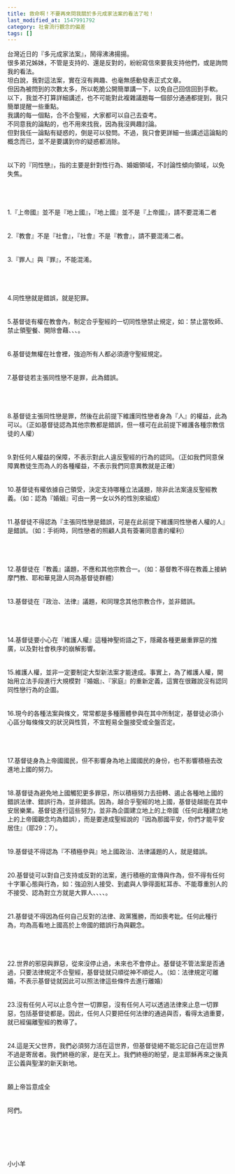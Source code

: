 ```yaml
---
title: 救命啊！不要再來問我關於多元成家法案的看法了啦！
last_modified_at: 1547991792
category: 社會流行觀念的偏差
tags: []
---
```


<p>台灣近日的『多元成家法案』，鬧得沸沸揚揚。<br/>很多弟兄姊妹，不管是支持的、還是反對的，紛紛寫信來要我支持他們，或是詢問我的看法。<br/>坦白說，我對這法案，實在沒有興趣、也毫無感動發表正式文章。<br/>但因為被問到的次數太多，所以乾脆公開簡單講一下，以免自己回信回到手軟。<br/><!--more-->以下，我並不打算詳細講述，也不可能對此複雜議題每一個部分通通都提到，我只簡單提醒一些重點。<br/>我講的每一個點，合不合聖經，大家都可以自己去查考。<br/>不同意我的論點的，也不用來找我，因為我沒興趣討論。<br/>但對我任一論點有疑惑的，倒是可以發問。不過，我只會更詳細一些講述這論點的概念而已，並不是要講到你的疑惑都消除。<br/><br/><br/>以下的『同性戀』，指的主要是針對性行為、婚姻領域，不討論性傾向領域，以免失焦。<br/><br/><br/><br/><br/>1.『上帝國』並不是『地上國』，『地上國』並不是『上帝國』，請不要混淆二者<br/><br/><br/>2.『教會』不是『社會』，『社會』不是『教會』，請不要混淆二者。<br/><br/><br/>3.『罪人』與『罪』，不能混淆。<br/><br/><br/><br/><br/>4.同性戀就是錯誤，就是犯罪。<br/><br/><br/>5.基督徒有權在教會內，制定合乎聖經的一切同性戀禁止規定，如：禁止當牧師、禁止領聖餐、開除會藉、、、。<br/><br/><br/>6.基督徒無權在社會裡，強迫所有人都必須遵守聖經規定。<br/><br/><br/>7.基督徒若主張同性戀不是罪，此為錯誤。<br/><br/><br/><br/><br/>8.基督徒主張同性戀是罪，然後在此前提下維護同性戀者身為『人』的權益，此為可以。（正如基督徒認為其他宗教都是錯誤，但一樣可在此前提下維護各種宗教信徒的人權）<br/><br/><br/>9.對任何人權益的保障，不表示對此人違反聖經的行為的認同。（正如我們同意保障異教徒生而為人的各種權益，不表示我們同意異教就是正確）<br/><br/><br/>10.基督徒有權依據自己領受，決定支持哪種立法議題，除非此法案違反聖經教義。（如：認為『婚姻』可由一男一女以外的性別來組成）<br/><br/><br/>11.基督徒不得認為『主張同性戀是錯誤，可是在此前提下維護同性戀者人權的人』是錯誤。（如：手術時，同性戀者的照顧人具有簽署同意書的權利）<br/><br/><br/><br/><br/>12.基督徒在『教義』議題，不應和其他宗教合一。（如：基督教不得在教義上接納摩門教、耶和華見證人同為基督徒群體）<br/><br/><br/>13.基督徒在『政治、法律』議題，和同理念其他宗教合作，並非錯誤。<br/><br/><br/><br/><br/>14.基督徒要小心在『維護人權』這種神聖術語之下，隱藏各種更嚴重罪惡的推廣，以及對社會秩序的崩解影響。<br/><br/><br/>15.維護人權，並非一定要制定大型新法案才能達成。事實上，為了維護人權，開始用立法手段進行大規模對『婚姻』、『家庭』的重新定義，這實在很難說沒有認同同性戀行為的企圖。<br/><br/><br/>16.現今的各種法案與條文，常常都是多種團體參與在其中所制定，基督徒必須小心區分每條條文的狀況與性質，不宜輕易全盤接受或全盤否定。<br/><br/><br/><br/><br/>17.基督徒身為上帝國國民，但不影響身為地上國國民的身份，也不影響積極去改進地上國的努力。<br/><br/><br/>18.基督徒為避免地上國觸犯更多罪惡，所以積極努力去扭轉、遏止各種地上國的錯誤法律、錯誤行為，並非錯誤。因為，越合乎聖經的地上國，基督徒越能在其中安居樂業。基督徒進行這些努力，並非為企圖建立地上的上帝國（任何此種建立地上的上帝國觀念均為錯誤），而是要達成聖經說的『因為那國平安，你們才能平安居住』（耶29：7）。<br/><br/><br/>19.基督徒不得認為『不積極參與』地上國政治、法律議題的人，就是錯誤。<br/><br/><br/>20.基督徒可以對自己支持或反對的法案，進行積極的宣傳與作為，但不得有任何十字軍心態與行為，如：強迫別人接受、到處與人爭得面紅耳赤、不能尊重別人的不接受、認為對立方就是大罪人、、、、。<br/><br/><br/>21.基督徒不得因為任何自己反對的法律、政黨獲勝，而如喪考妣。任何此種行為，均為高看地上國高於上帝國的錯誤行為與觀念。<br/><br/><br/><br/><br/>22.世界的邪惡與罪惡，從來沒停止過，未來也不會停止。基督徒不管法案是否通過，只要法律規定不合聖經，基督徒就只順從神不順從人。（如：法律規定可離婚，不表示基督徒就因此可以照法律這些條件去進行離婚）<br/><br/><br/>23.沒有任何人可以止息今世一切罪惡，沒有任何人可以透過法律來止息一切罪惡，包括基督徒都是。因此，任何人只要把任何法律的通過與否，看得太過重要，就已經偏離聖經的教導了。<br/><br/><br/>24.這是天父世界，我們必須努力活在這世界，但基督徒絕不能忘記自己在這世界不過是寄居者。我們終極的家，是在天上。我們終極的盼望，是主耶穌再來之後真正公義與聖潔的新天新地。<br/><br/><br/>願上帝旨意成全<br/><br/><br/>阿們。<br/><br/><br/><br/><br/><br/><br/>小小羊<br/><br/><br/><br/><br/><br/>
</p>